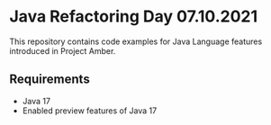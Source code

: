 # Java Refactoring Day 07.10.2021

This repository contains code examples for Java Language features introduced in Project Amber. 

## Requirements

* Java 17
* Enabled preview features of Java 17